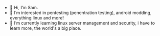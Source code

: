 - 👋 Hi, I’m Sam.
- 👀 I’m interested in pentesting (penentration testing), android modding, everything linux and more!
- 🌱 I’m currently learning linux server management and security, i have to learn more, the world's a big place.


<!---
matchaswirls/matchaswirls is a ✨ special ✨ repository because its `README.md` (this file) appears on your GitHub profile.
You can click the Preview link to take a look at your changes.
--->
